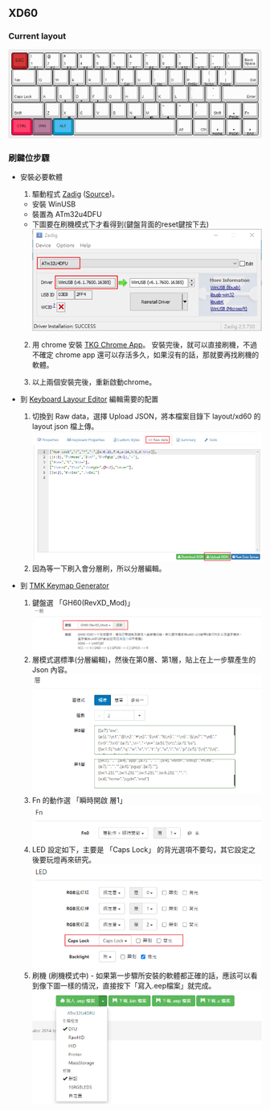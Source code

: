 ## XD60

### Current layout
![Current Layout](img/xd60_current.png)


### 刷鍵位步驟
- 安裝必要軟體
  1. 驅動程式 [Zadig](files/zadig-2.5.zip) ([Source](https://zadig.akeo.ie/))。
    - 安裝 WinUSB  
    - 裝置為 ATm32u4DFU  
    - 下圖要在刷機模式下才看得到(鍵盤背面的reset鍵按下去)
    ![Zadig](img/zadig_01.png)  
  
  2. 用 chrome 安裝 [TKG Chrome App](https://chrome.google.com/webstore/detail/tkg-chrome-app/kmbmjdabhpdnpeobnbdchihdcdaccidi)。
  安裝完後，就可以直接刷機，不過不確定 chrome app 還可以存活多久，如果沒有的話，那就要再找刷機的軟體。  

  3. 以上兩個安裝完後，重新啟動chrome。  
  
- 到 [Keyboard Layour Editor](http://keyboard-layout-editor.com) 編輯需要的配置  
  1. 切換到 Raw data，選擇 Upload JSON，將本檔案目錄下 layout/xd60 的 layout json 檔上傳。  
  ![Raw data](img/keyboard_layout_editor_01.png)  
  2. 因為等一下刷入會分層刷，所以分層編輯。  

- 到 [TMK Keymap Generator](https://yang.tkg.io)  
  1. 鍵盤選 「GH60(RevXD_Mod)」  
  ![GH60](img/TMK_keymap_Generator_01.png)  
  2. 層模式選標準(分層編輯)，然後在第0層、第1層，貼上在上一步驟產生的 Json 內容。  
  ![Layer edit](img/TMK_keymap_Generator_02.png)  
  3. Fn 的動作選 「瞬時開啟 層1」  
  ![Fn action](img/TMK_keymap_Generator_03.png)  
  4. LED 設定如下，主要是 「Caps Lock」 的背光選項不要勾，其它設定之後要玩燈再來研究。  
  ![LED Setting](img/TMK_keymap_Generator_04.png)
  5. 刷機 (刷機模式中) - 如果第一步驟所安裝的軟體都正確的話，應該可以看到像下圖一樣的情況，直接按下「寫入.eep檔案」就完成。
  ![flash firmware](img/TMK_keymap_Generator_05.png)
